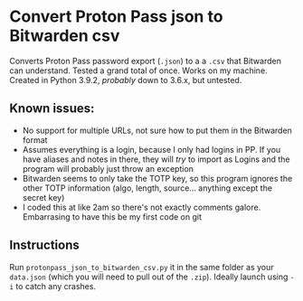 # Convert Proton Pass json to Bitwarden csv

Converts Proton Pass password export (`.json`) to a a `.csv` that Bitwarden can understand.
Tested a grand total of once. Works on my machine. Created in Python 3.9.2, *probably* down to 3.6.x, but untested.

## Known issues:
 - No support for multiple URLs, not sure how to put them in the Bitwarden format
 - Assumes everything is a login, because I only had logins in PP. If you have aliases and notes in there, they will *try* to import as Logins and the program will probably just throw an exception
 - Bitwarden seems to only take the TOTP key, so this program ignores the other TOTP information (algo, length, source... anything except the secret key)
 - I coded this at like 2am so there's not exactly comments galore. Embarrasing to have this be my first code on git

## Instructions

Run `protonpass_json_to_bitwarden_csv.py` it in the same folder as your `data.json` (which you will need to pull out of the `.zip`). Ideally launch using `-i` to catch any crashes.
